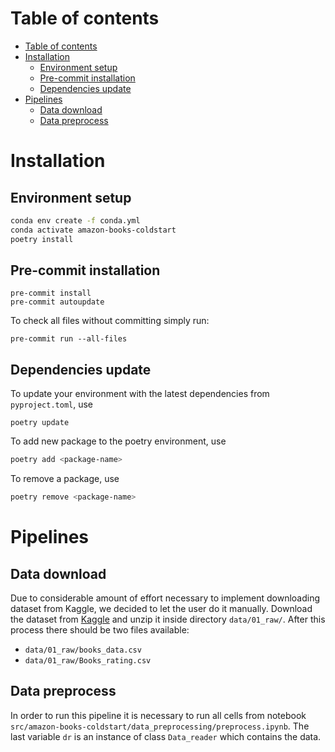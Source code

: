 # Table of contents
- [Table of contents](#table-of-contents)
- [Installation](#installation)
  - [Environment setup](#environment-setup)
  - [Pre-commit installation](#pre-commit-installation)
  - [Dependencies update](#dependencies-update)
- [Pipelines](#pipelines)
  - [Data download](#data-download)
  - [Data preprocess](#data-preprocess)

# Installation

## Environment setup
```bash
conda env create -f conda.yml
conda activate amazon-books-coldstart
poetry install
```

## Pre-commit installation

```shell
pre-commit install
pre-commit autoupdate
```

To check all files without committing simply run:
```shell
pre-commit run --all-files
```

## Dependencies update
To update your environment with the latest dependencies from `pyproject.toml`, use
```shell
poetry update
```

To add new package to the poetry environment, use
```bash
poetry add <package-name>
```
To remove a package, use
```bash
poetry remove <package-name>
```

# Pipelines

## Data download

Due to considerable amount of effort necessary to implement downloading dataset from Kaggle, we decided to let the user do it manually.
Download the dataset from [Kaggle](https://www.kaggle.com/datasets/mohamedbakhet/amazon-books-reviews/download?datasetVersionNumber=1) and unzip it inside directory `data/01_raw/`. 
After this process there should be two files available:
* `data/01_raw/books_data.csv`
* `data/01_raw/Books_rating.csv`

## Data preprocess

In order to run this pipeline it is necessary to run all cells from notebook `src/amazon-books-coldstart/data_preprocessing/preprocess.ipynb`.
The last variable `dr` is an instance of class `Data_reader` which contains the data.
